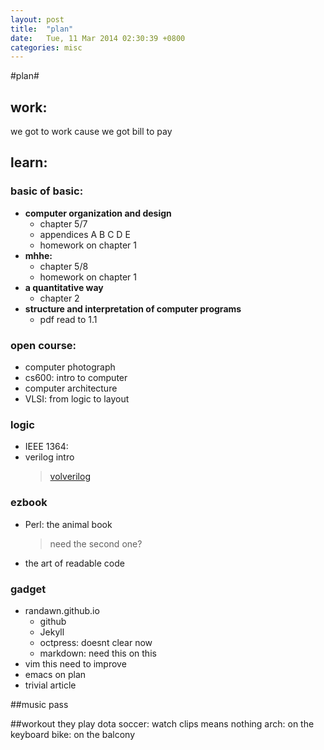 ```yaml
---
layout: post
title:  "plan"
date:   Tue, 11 Mar 2014 02:30:39 +0800
categories: misc
---
```


#plan#

## work:
we got to work cause we got bill to pay

## learn:
### basic of basic:
* __computer organization and design__
    + chapter 5/7
    + appendices A B C D E
    + homework on chapter 1
* __mhhe:__
    + chapter 5/8
    + homework on chapter 1
* __a quantitative way__
    + chapter 2
* __structure and interpretation of computer programs__
    + pdf read to 1.1

### open course:
* computer photograph
* cs600: intro to computer
* computer architecture
* VLSI: from logic to layout

### logic
* IEEE 1364:
* verilog intro
    > [volverilog](http://vol.verilog.com)

### ezbook
* Perl: the animal book
    > need the second one? 
* the art of readable code

### gadget
* randawn.github.io
    + github
    + Jekyll
    + octpress: doesnt clear now
    + markdown: need this on this
* vim
this need to improve
* emacs
on plan
* trivial article

##music
pass

##workout
they play dota
soccer: watch clips means nothing
    arch: on the keyboard
    bike: on the balcony


